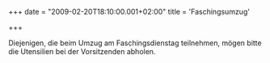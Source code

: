 +++
date = "2009-02-20T18:10:00.001+02:00"
title = 'Faschingsumzug'


+++

Diejenigen, die beim Umzug am Faschingsdienstag teilnehmen, mögen bitte die Utensilien bei der Vorsitzenden abholen.

      
